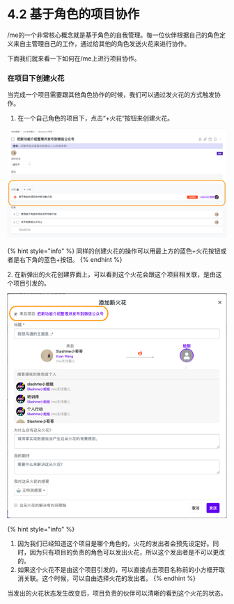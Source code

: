 # 4.2 基于角色的项目协作

/me的一个非常核心概念就是基于角色的自我管理。每一位伙伴根据自己的角色定义来自主管理自己的工作，通过给其他的角色发送火花来进行协作。&#x20;

下面我们就来看一下如何在/me上进行项目协作。&#x20;

### 在项目下创建火花

当完成一个项目需要跟其他角色协作的时候，我们可以通过发火花的方式触发协作。&#x20;

1. 在一个自己角色的项目下，点击“+火花“按钮来创建火花。&#x20;

![项目下的火花创建区域](<../../.gitbook/assets/Screenshot 2019-12-12 at 13.36.37.png>)

{% hint style="info" %}
同样的创建火花的操作可以用最上方的蓝色+火花按钮或者是右下角的蓝色+按钮。
{% endhint %}

2\. 在新弹出的火花创建界面上，可以看到这个火花会跟这个项目相关联，是由这个项目引发的。

![火花和引发它的项目相关联](<../../.gitbook/assets/Screenshot 2019-12-12 at 16.08.13.png>)

{% hint style="info" %}
1. 因为我们已经知道这个项目是哪个角色的，火花的发出者会预先设定好。同时，因为只有项目的负责的角色可以发出火花，所以这个发出者是不可以更改的。
2. 如果这个火花不是由这个项目引发的，可以直接点击项目名称前的小方框开取消关联。这个时候，可以自由选择火花的发出者。&#x20;
{% endhint %}

当发出的火花状态发生改变后，项目负责的伙伴可以清晰的看到这个火花的状态。&#x20;

